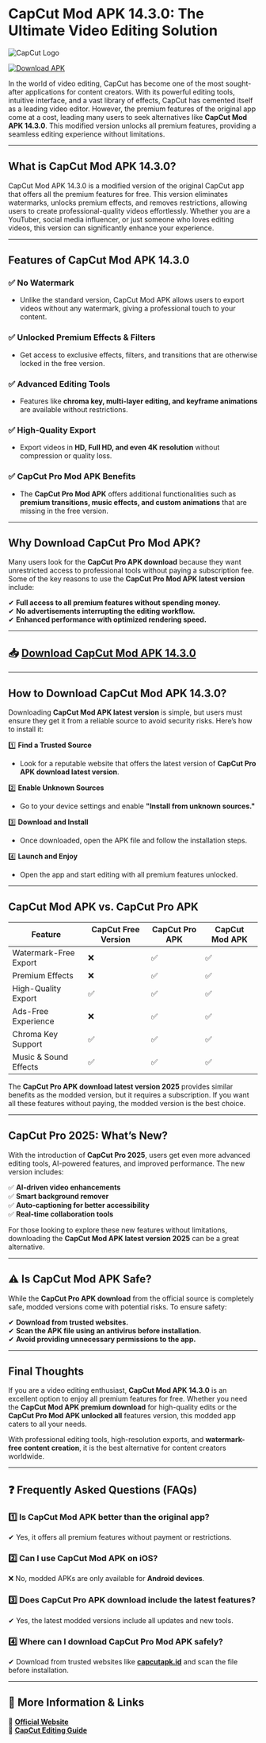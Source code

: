 # CapCut Mod APK 14.3.0: The Ultimate Video Editing Solution  

![CapCut Logo](https://capcutapk.id/wp-content/uploads/2024/07/capcut-logo.webp)  

[![Download APK](https://img.shields.io/badge/Download-APK-green?style=for-the-badge)](https://capcutapk.id/)  

In the world of video editing, CapCut has become one of the most sought-after applications for content creators. With its powerful editing tools, intuitive interface, and a vast library of effects, CapCut has cemented itself as a leading video editor. However, the premium features of the original app come at a cost, leading many users to seek alternatives like **CapCut Mod APK 14.3.0**. This modified version unlocks all premium features, providing a seamless editing experience without limitations.  

---

## **What is CapCut Mod APK 14.3.0?**  

CapCut Mod APK 14.3.0 is a modified version of the original CapCut app that offers all the premium features for free. This version eliminates watermarks, unlocks premium effects, and removes restrictions, allowing users to create professional-quality videos effortlessly. Whether you are a YouTuber, social media influencer, or just someone who loves editing videos, this version can significantly enhance your experience.  

---

## **Features of CapCut Mod APK 14.3.0**  

### ✅ **No Watermark**  
- Unlike the standard version, CapCut Mod APK allows users to export videos without any watermark, giving a professional touch to your content.  

### ✅ **Unlocked Premium Effects & Filters**  
- Get access to exclusive effects, filters, and transitions that are otherwise locked in the free version.  

### ✅ **Advanced Editing Tools**  
- Features like **chroma key, multi-layer editing, and keyframe animations** are available without restrictions.  

### ✅ **High-Quality Export**  
- Export videos in **HD, Full HD, and even 4K resolution** without compression or quality loss.  

### ✅ **CapCut Pro Mod APK Benefits**  
- The **CapCut Pro Mod APK** offers additional functionalities such as **premium transitions, music effects, and custom animations** that are missing in the free version.  

---

## **Why Download CapCut Pro Mod APK?**  

Many users look for the **CapCut Pro APK download** because they want unrestricted access to professional tools without paying a subscription fee. Some of the key reasons to use the **CapCut Pro Mod APK latest version** include:  

✔ **Full access to all premium features without spending money.**  
✔ **No advertisements interrupting the editing workflow.**  
✔ **Enhanced performance with optimized rendering speed.**  

---

## 📥 **[Download CapCut Mod APK 14.3.0](https://capcutapk.id/)**  

---

## **How to Download CapCut Mod APK 14.3.0?**  

Downloading **CapCut Mod APK latest version** is simple, but users must ensure they get it from a reliable source to avoid security risks. Here’s how to install it:  

1️⃣ **Find a Trusted Source**  
- Look for a reputable website that offers the latest version of **CapCut Pro APK download latest version**.  

2️⃣ **Enable Unknown Sources**  
- Go to your device settings and enable **"Install from unknown sources."**  

3️⃣ **Download and Install**  
- Once downloaded, open the APK file and follow the installation steps.  

4️⃣ **Launch and Enjoy**  
- Open the app and start editing with all premium features unlocked.  

---

## **CapCut Mod APK vs. CapCut Pro APK**  

| Feature | CapCut Free Version | CapCut Pro APK | CapCut Mod APK |
|---------|---------------------|---------------|---------------|
| Watermark-Free Export | ❌ | ✅ | ✅ |
| Premium Effects | ❌ | ✅ | ✅ |
| High-Quality Export | ✅ | ✅ | ✅ |
| Ads-Free Experience | ❌ | ✅ | ✅ |
| Chroma Key Support | ✅ | ✅ | ✅ |
| Music & Sound Effects | ✅ | ✅ | ✅ |

The **CapCut Pro APK download latest version 2025** provides similar benefits as the modded version, but it requires a subscription. If you want all these features without paying, the modded version is the best choice.  

---

## **CapCut Pro 2025: What’s New?**  

With the introduction of **CapCut Pro 2025**, users get even more advanced editing tools, AI-powered features, and improved performance. The new version includes:  

✅ **AI-driven video enhancements**  
✅ **Smart background remover**  
✅ **Auto-captioning for better accessibility**  
✅ **Real-time collaboration tools**  

For those looking to explore these new features without limitations, downloading the **CapCut Mod APK latest version 2025** can be a great alternative.  

---

## ⚠️ **Is CapCut Mod APK Safe?**  

While the **CapCut Pro APK download** from the official source is completely safe, modded versions come with potential risks. To ensure safety:  

✔ **Download from trusted websites.**  
✔ **Scan the APK file using an antivirus before installation.**  
✔ **Avoid providing unnecessary permissions to the app.**  

---

## **Final Thoughts**  

If you are a video editing enthusiast, **CapCut Mod APK 14.3.0** is an excellent option to enjoy all premium features for free. Whether you need the **CapCut Mod APK premium download** for high-quality edits or the **CapCut Pro Mod APK unlocked all** features version, this modded app caters to all your needs.  

With professional editing tools, high-resolution exports, and **watermark-free content creation**, it is the best alternative for content creators worldwide.  

---

## **❓ Frequently Asked Questions (FAQs)**  

### 1️⃣ **Is CapCut Mod APK better than the original app?**  
✔ Yes, it offers all premium features without payment or restrictions.  

### 2️⃣ **Can I use CapCut Mod APK on iOS?**  
❌ No, modded APKs are only available for **Android devices**.  

### 3️⃣ **Does CapCut Pro APK download include the latest features?**  
✔ Yes, the latest modded versions include all updates and new tools.  

### 4️⃣ **Where can I download CapCut Pro Mod APK safely?**  
✔ Download from trusted websites like **[capcutapk.id](https://capcutapk.id/)** and scan the file before installation.  

---

## 📌 **More Information & Links**  

📢 **[Official Website](https://capcutapk.id/)**  
📢 **[CapCut Editing Guide](https://capcutapk.id/editing-guide/)**  
